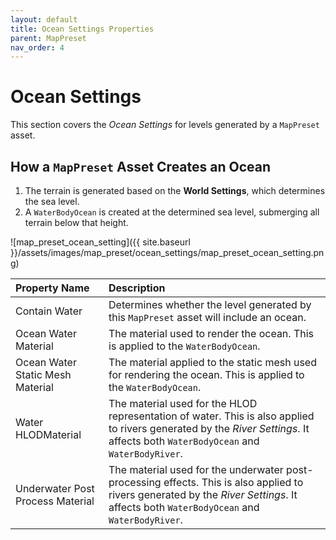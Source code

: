 ```yaml
---
layout: default
title: Ocean Settings Properties
parent: MapPreset
nav_order: 4
---
```


# Ocean Settings
This section covers the *Ocean Settings* for levels generated by a `MapPreset` asset.

## How a `MapPreset` Asset Creates an Ocean

1.  The terrain is generated based on the **World Settings**, which determines the sea level.
2.  A `WaterBodyOcean` is created at the determined sea level, submerging all terrain below that height.

![map_preset_ocean_setting]({{ site.baseurl }}/assets/images/map_preset/ocean_settings/map_preset_ocean_setting.png)

| Property Name                    | Description                                                                                                                                                                            |
| :------------------------------- | :------------------------------------------------------------------------------------------------------------------------------------------------------------------------------------- |
| Contain Water                    | Determines whether the level generated by this `MapPreset` asset will include an ocean.                                                                                                |
| Ocean Water Material             | The material used to render the ocean. This is applied to the `WaterBodyOcean`.                                                                                                        |
| Ocean Water Static Mesh Material | The material applied to the static mesh used for rendering the ocean. This is applied to the `WaterBodyOcean`.                                                                         |
| Water HLODMaterial               | The material used for the HLOD representation of water. This is also applied to rivers generated by the *River Settings*. It affects both `WaterBodyOcean` and `WaterBodyRiver`.       |
| Underwater Post Process Material | The material used for the underwater post-processing effects. This is also applied to rivers generated by the *River Settings*. It affects both `WaterBodyOcean` and `WaterBodyRiver`. |
